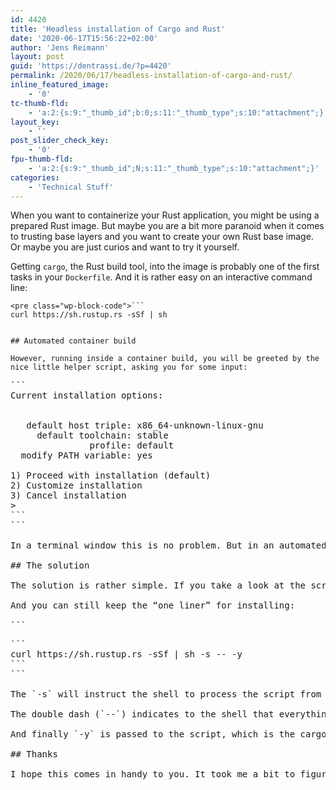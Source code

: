 ```yaml
---
id: 4420
title: 'Headless installation of Cargo and Rust'
date: '2020-06-17T15:56:22+02:00'
author: 'Jens Reimann'
layout: post
guid: 'https://dentrassi.de/?p=4420'
permalink: /2020/06/17/headless-installation-of-cargo-and-rust/
inline_featured_image:
    - '0'
tc-thumb-fld:
    - 'a:2:{s:9:"_thumb_id";b:0;s:11:"_thumb_type";s:10:"attachment";}'
layout_key:
    - ''
post_slider_check_key:
    - '0'
fpu-thumb-fld:
    - 'a:2:{s:9:"_thumb_id";N;s:11:"_thumb_type";s:10:"attachment";}'
categories:
    - 'Technical Stuff'
---
```


When you want to containerize your Rust application, you might be using a prepared Rust image. But maybe you are a bit more paranoid when it comes to trusting base layers and you want to create your own Rust base image. Or maybe you are just curios and want to try it yourself.

<!-- more -->

Getting `cargo`, the Rust build tool, into the image is probably one of the first tasks in your `Dockerfile`. And it is rather easy on an interactive command line:

```
<pre class="wp-block-code">```
curl https://sh.rustup.rs -sSf | sh
```
```

## Automated container build

However, running inside a container build, you will be greeted by the nice little helper script, asking you for some input:

```
<pre class="wp-block-code">```
Current installation options:


   default host triple: x86_64-unknown-linux-gnu
     default toolchain: stable
               profile: default
  modify PATH variable: yes

1) Proceed with installation (default)
2) Customize installation
3) Cancel installation
>
```
```

In a terminal window this is no problem. But in an automated build, you want the script to proceed without the need for manual input.

## The solution

The solution is rather simple. If you take a look at the script, then you will figure out that it actually allows you to pass an argument `-y`, assuming defaults without the need to input any more details.

And you can still keep the “one liner” for installing:

```
<pre class="wp-block-code">```
curl https://sh.rustup.rs -sSf | sh -s -- -y
```
```

The `-s` will instruct the shell to process the script from “standard input”, rather than reading the script from a file. In the original command it already did that, but implicitly, because there was no other argument to the shell.

The double dash (`--`) indicates to the shell that everything which comes after, it not an argument to the shell, but to the shell script instead.

And finally `-y` is passed to the script, which is the cargo installer.

## Thanks

I hope this comes in handy to you. It took me a bit to figure it out. Of course, not only in the context of containers, but for any headless/silent installation of Rust.
